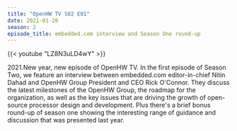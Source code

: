 ```yaml
---
title: "OpenHW TV S02 E01"
date: 2021-01-28
season: 2
episode_title: embedded.com interview and Season One round-up
---
```


{{< youtube "LZ8N3uLD4wY" >}}

2021.New year, new episode of OpenHW TV. In the first episode of Season Two, we feature an interview between embedded.com editor-in-chief Nitin Dahad and OpenHW Group President and CEO Rick O'Connor. They discuss the latest milestones of the OpenHW Group, the roadmap for the organization, as well as the key issues that are driving the growth of open-source processor design and development. Plus there's a brief bonus round-up of season one showing the interesting range of guidance and discussion that was presented last year.
